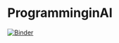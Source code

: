 # ProgramminginAI

[![Binder](https://mybinder.org/badge_logo.svg)](https://mybinder.org/v2/gh/mahnoorasiff/ProgramminginAI/main?filepath=Assignment01-sp18-bcs-081.ipynb)
